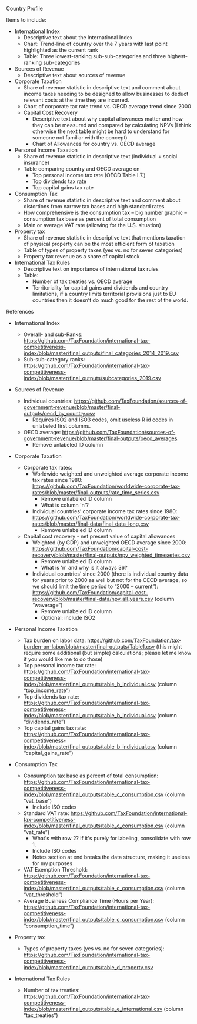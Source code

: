 Country Profile

Items to include:

- International Index
  - Descriptive text about the International Index
  - Chart: Trend-line of country over the 7 years with last point highlighted as the current rank
  - Table: Three lowest-ranking sub-sub-categories and three highest-ranking sub-categories
- Sources of Revenue
  - Descriptive text about sources of revenue
- Corporate Taxation
  - Share of revenue statistic in descriptive text and comment about income taxes needing to be designed to allow businesses to deduct relevant costs at the time they are incurred.
  - Chart of corporate tax rate trend vs. OECD average trend since 2000
  - Capital Cost Recovery
    - Descriptive text about why capital allowances matter and how they can be measured and compared by calculating NPVs (I think otherwise the next table might be hard to understand for someone not familiar with the concept)
    - Chart of Allowances for country vs. OECD average
- Personal Income Taxation
  - Share of revenue statistic in descriptive text (individual + social insurance)
  - Table comparing country and OECD average on
    - Top personal income tax rate (OECD Table I.7.)
    - Top dividends tax rate
    - Top capital gains tax rate
- Consumption Tax
  - Share of revenue statistic in descriptive text and comment about distortions from narrow tax bases and high standard rates
  - How comprehensive is the consumption tax – big number graphic – consumption tax base as percent of total consumption
  - Main or average VAT rate (allowing for the U.S. situation)
- Property tax
  - Share of revenue statistic in descriptive text that mentions taxation of physical property can be the most efficient form of taxation
  - Table of types of property taxes (yes vs. no for seven categories)
  - Property tax revenue as a share of capital stock
- International Tax Rules
  - Descriptive text on importance of international tax rules
  - Table:
    - Number of tax treaties vs. OECD average
    - Territoriality for capital gains and dividends and country limitations, if a country limits territorial provisions just to EU countries then it doesn’t do much good for the rest of the world.

References

- International Index

  - Overall- and sub-Ranks: https://github.com/TaxFoundation/international-tax-competitiveness-index/blob/master/final_outputs/final_categories_2014_2019.csv
  - Sub-sub-category ranks: https://github.com/TaxFoundation/international-tax-competitiveness-index/blob/master/final_outputs/subcategories_2019.csv

- Sources of Revenue

  - Individual countries: https://github.com/TaxFoundation/sources-of-government-revenue/blob/master/final-outputs/oecd_by_country.csv
    - Requires ISO2 and ISO3 codes, omit useless R id codes in unlabeled first columns.
  - OECD average: https://github.com/TaxFoundation/sources-of-government-revenue/blob/master/final-outputs/oecd_averages
    - Remove unlabeled ID column

- Corporate Taxation

  - Corporate tax rates:
    - Worldwide weighted and unweighted average corporate income tax rates since 1980: https://github.com/TaxFoundation/worldwide-corporate-tax-rates/blob/master/final-outputs/rate_time_series.csv
      - Remove unlabeled ID column
      - What is column 'n'?
    - Individual countries’ corporate income tax rates since 1980: https://github.com/TaxFoundation/worldwide-corporate-tax-rates/blob/master/final-data/final_data_long.csv
      - Remove unlabeled ID column
  - Capital cost recovery - net present value of capital allowances
    - Weighted (by GDP) and unweighted OECD average since 2000: https://github.com/TaxFoundation/capital-cost-recovery/blob/master/final-outputs/npv_weighted_timeseries.csv
      - Remove unlabeled ID column
      - What is 'n' and why is it always 36?
    - Individual countries’ since 2000 (there is individual country data for years prior to 2000 as well but not for the OECD average, so we should limit the time period to “2000 – current”): https://github.com/TaxFoundation/capital-cost-recovery/blob/master/final-data/npv_all_years.csv (column “waverage”)
      - Remove unlabeled ID column
      - Optional: include ISO2

- Personal Income Taxation

  - Tax burden on labor data: https://github.com/TaxFoundation/tax-burden-on-labor/blob/master/final-outputs/Table1.csv (this might require some additional (but simple) calculations; please let me know if you would like me to do those)
  - Top personal income tax rate: https://github.com/TaxFoundation/international-tax-competitiveness-index/blob/master/final_outputs/table_b_individual.csv (column “top_income_rate”)
  - Top dividends tax rate: https://github.com/TaxFoundation/international-tax-competitiveness-index/blob/master/final_outputs/table_b_individual.csv (column “dividends_rate”)
  - Top capital gains tax rate: https://github.com/TaxFoundation/international-tax-competitiveness-index/blob/master/final_outputs/table_b_individual.csv (column “capital_gains_rate”)

- Consumption Tax

  - Consumption tax base as percent of total consumption: https://github.com/TaxFoundation/international-tax-competitiveness-index/blob/master/final_outputs/table_c_consumption.csv (column “vat_base”)
    - Include ISO codes
  - Standard VAT rate: https://github.com/TaxFoundation/international-tax-competitiveness-index/blob/master/final_outputs/table_c_consumption.csv (column “vat_rate”)
    - What's with row 2? If it's purely for labeling, consolidate with row 1.
    - Include ISO codes
    - Notes section at end breaks the data structure, making it useless for my purposes
  - VAT Exemption Threshold: https://github.com/TaxFoundation/international-tax-competitiveness-index/blob/master/final_outputs/table_c_consumption.csv (column “vat_threshold”)
  - Average Business Compliance Time (Hours per Year): https://github.com/TaxFoundation/international-tax-competitiveness-index/blob/master/final_outputs/table_c_consumption.csv (column “consumption_time”)

- Property tax

  - Types of property taxes (yes vs. no for seven categories): https://github.com/TaxFoundation/international-tax-competitiveness-index/blob/master/final_outputs/table_d_property.csv

- International Tax Rules
  - Number of tax treaties: https://github.com/TaxFoundation/international-tax-competitiveness-index/blob/master/final_outputs/table_e_international.csv (column “tax_treaties”)
